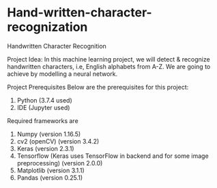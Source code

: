 # Hand-written-character-recognization
Handwritten Character Recognition

Project Idea: In this machine learning project, we will detect & recognize handwritten characters, i.e, English alphabets from A-Z. We are going to achieve by modelling a neural network.

Project Prerequisites
Below are the prerequisites for this project:
1.	Python (3.7.4 used)
2.	IDE (Jupyter used)

Required frameworks are
1.	Numpy (version 1.16.5)
2.	cv2 (openCV) (version 3.4.2)
3.	Keras (version 2.3.1)
4.	Tensorflow (Keras uses TensorFlow in backend and for some image preprocessing) (version 2.0.0)
5.	Matplotlib (version 3.1.1)
6.	Pandas (version 0.25.1)
